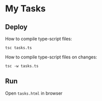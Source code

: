 # My Tasks

## Deploy
How to compile type-script files:
```
tsc tasks.ts
```

How to compile type-script files on changes:
```
tsc -w tasks.ts
```

## Run
Open `tasks.html` in browser 
